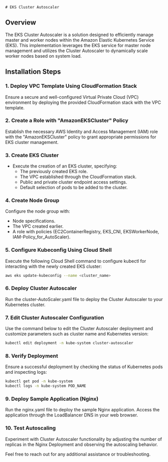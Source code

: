     # EKS Cluster Autoscaler

## Overview
The EKS Cluster Autoscaler is a solution designed to efficiently manage master and worker nodes within the Amazon Elastic Kubernetes Service (EKS). This implementation leverages the EKS service for master node management and utilizes the Cluster Autoscaler to dynamically scale worker nodes based on system load.

## Installation Steps

### 1. Deploy VPC Template Using CloudFormation Stack
Ensure a secure and well-configured Virtual Private Cloud (VPC) environment by deploying the provided CloudFormation stack with the VPC template.

### 2. Create a Role with "AmazonEKSCluster" Policy
Establish the necessary AWS Identity and Access Management (IAM) role with the "AmazonEKSCluster" policy to grant appropriate permissions for EKS cluster management.

### 3. Create EKS Cluster
- Execute the creation of an EKS cluster, specifying:
  - The previously created EKS role.
  - The VPC established through the CloudFormation stack.
  - Public and private cluster endpoint access settings.
  - Default selection of pods to be added to the cluster.

### 4. Create Node Group
Configure the node group with:
  - Node specifications.
  - The VPC created earlier.
  - A role with policies (EC2ContainerRegistry, EKS_CNI, EKSWorkerNode, IAM-Policy_for_AutoScaler).

### 5. Configure Kubeconfig Using Cloud Shell
Execute the following Cloud Shell command to configure kubectl for interacting with the newly created EKS cluster:
```bash
aws eks update-kubeconfig --name <cluster_name>
```

### 6. Deploy Cluster Autoscaler
Run the cluster-AutoScaler.yaml file to deploy the Cluster Autoscaler to your Kubernetes cluster.

### 7. Edit Cluster Autoscaler Configuration
Use the command below to edit the Cluster Autoscaler deployment and customize parameters such as cluster name and Kubernetes version:
```bash
kubectl edit deployment -n kube-system cluster-autoscaler
```

### 8. Verify Deployment
Ensure a successful deployment by checking the status of Kubernetes pods and inspecting logs:
```bash
kubectl get pod -n kube-system
kubectl logs -n kube-system POD_NAME
```

### 9. Deploy Sample Application (Nginx)
Run the nginx.yaml file to deploy the sample Nginx application. Access the application through the LoadBalancer DNS in your web browser.

### 10. Test Autoscaling
Experiment with Cluster Autoscaler functionality by adjusting the number of replicas in the Nginx Deployment and observing the autoscaling behavior.

Feel free to reach out for any additional assistance or troubleshooting.